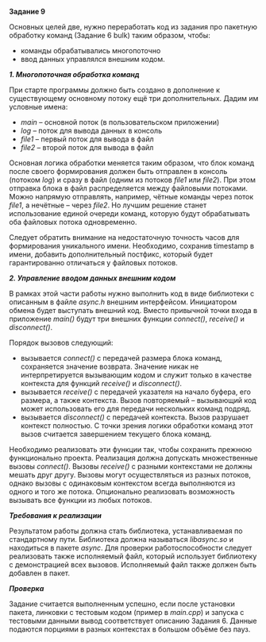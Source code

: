 **Задание 9**

Основных целей две, нужно переработать код из задания про пакетную обработку команд (Задание 6 bulk) таким образом, чтобы:

* команды обрабатывались многопоточно
* ввод данных управлялся внешним кодом.

***1. Многопоточная обработка команд***

При старте программы должно быть создано в дополнение к существующему основному потоку ещё три дополнительных. Дадим им условные имена:

* *main* – основной поток (в пользовательском приложении)
* *log* – поток для вывода данных в консоль
* *file1* – первый поток для вывода в файл
* *file2* – второй поток для вывода в файл

Основная логика обработки меняется таким образом, что блок команд после своего формирования должен быть отправлен в консоль (потоком *log*) и сразу в файл (одним из потоков *file1* или *file2*). При этом отправка блока в файл распределяется между файловыми потоками. Можно напрямую отправлять, например, чётные команды через поток *file1*, а нечётные – через *file2*. Но лучшим решение станет использование единой очереди команд, которую будут обрабатывать оба файловых потока одновременно.

Следует обратить внимание на недостаточную точность часов для формирования уникального имени. Необходимо, сохранив timestamp в имени, добавить дополнительный постфикс, который будет гарантированно отличаться у файловых потоков.

***2. Управление вводом данных внешним кодом***

В рамках этой части работы нужно выполнить код в виде библиотеки с описанным в файле *async.h* внешним интерфейсом. Инициатором обмена будет выступать внешний код. Вместо привычной точки входа в приложение *main()* будут три внешних функции *connect()*, *receive()* и *disconnect()*.

Порядок вызовов следующий:
* вызывается *connect()* с передачей размера блока команд, сохраняется значение возврата. Значение никак не интерпретируется вызывающим кодом и служит только в качестве контекста для функций *receive()* и *disconnect()*.
* вызывается *receive()* c передачей указателя на начало буфера, его размера, а также контекста. Вызов повторяемый – вызывающий код может использовать его для передачи нескольких команд подряд.
* вызывается *disconnect()* с передачей контекста. Вызов разрушает контекст полностью. С точки зрения логики обработки команд этот вызов считается завершением текущего блока команд.

Необходимо реализовать эти функции так, чтобы сохранить прежнюю функционально проекта. Реализация должна допускать множественные вызовы *connect()*. Вызовы *receive()* с разными контекстами не должны мешать друг другу. Вызовы могут осуществляться из разных потоков, однако вызовы с одинаковым контекстом всегда выполняются из одного и того же потока. Опционально реализовать возможность вызывать все функции из любых потоков.

***Требования к реализации***

Результатом работы должна стать библиотека, устанавливаемая по стандартному пути. Библиотека должна называться *libasync.so* и находиться в пакете *async*. Для проверки работоспособности следует реализовать также исполняемый файл, который использует библиотеку с демонстрацией всех вызовов. Исполняемый файл также должен быть
добавлен в пакет.

***Проверка***

Задание считается выполненным успешно, если после установки пакета, линковки с тестовым кодом (пример в *main.cpp*) и запуска с тестовыми данными вывод соответствует описанию Задания 6. Данные подаются порциями в разных контекстах в большом объёме без пауз.
